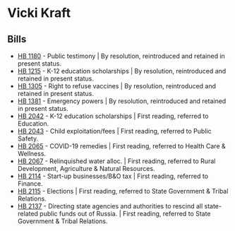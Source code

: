 # Vicki Kraft
## Bills
* [HB 1180](/bill/2021-22/hb/1180/) - Public testimony | By resolution, reintroduced and retained in present status.
* [HB 1215](/bill/2021-22/hb/1215/) - K-12 education scholarships | By resolution, reintroduced and retained in present status.
* [HB 1305](/bill/2021-22/hb/1305/) - Right to refuse vaccines | By resolution, reintroduced and retained in present status.
* [HB 1381](/bill/2021-22/hb/1381/) - Emergency powers | By resolution, reintroduced and retained in present status.
* [HB 2042](/bill/2021-22/hb/2042/) - K-12 education scholarships | First reading, referred to Education.
* [HB 2043](/bill/2021-22/hb/2043/) - Child exploitation/fees | First reading, referred to Public Safety.
* [HB 2065](/bill/2021-22/hb/2065/) - COVID-19 remedies | First reading, referred to Health Care & Wellness.
* [HB 2067](/bill/2021-22/hb/2067/) - Relinquished water alloc. | First reading, referred to Rural Development, Agriculture & Natural Resources.
* [HB 2114](/bill/2021-22/hb/2114/) - Start-up businesses/B&O tax | First reading, referred to Finance.
* [HB 2115](/bill/2021-22/hb/2115/) - Elections | First reading, referred to State Government & Tribal Relations.
* [HB 2137](/bill/2021-22/hb/2137/) - Directing state agencies and authorities to rescind all state-related public funds out of Russia. | First reading, referred to State Government & Tribal Relations.

